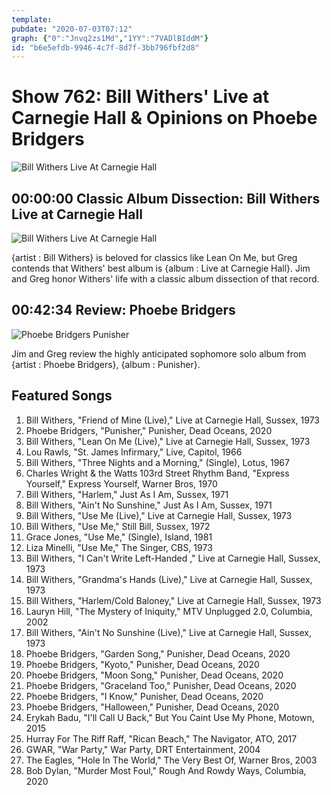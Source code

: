 ```yaml
---
template: 
pubdate: "2020-07-03T07:12"
graph: {"0":"Jnvq2zs1Md","1YY":"7VADlBIddM"}
id: "b6e5efdb-9946-4c7f-8d7f-3bb796fbf2d8"
---
```






# Show 762: Bill Withers' Live at Carnegie Hall & Opinions on Phoebe Bridgers

![Bill Withers Live At Carnegie Hall](https://static.soundopinions.org/assets/762/013.jpg)



## 00:00:00 Classic Album Dissection: Bill Withers Live at Carnegie Hall

![Bill Withers Live At Carnegie Hall](https://static.soundopinions.org/assets/762/013.jpg)

{artist : Bill Withers} is beloved for classics like Lean On Me, but Greg contends that Withers' best album is {album : Live at Carnegie Hall}. Jim and Greg honor Withers' life with a classic album dissection of that record.



## 00:42:34 Review: Phoebe Bridgers

![Phoebe Bridgers Punisher](https://static.soundopinions.org/assets/762/1YY12.jpg)

Jim and Greg review the highly anticipated sophomore solo album from {artist : Phoebe Bridgers}, {album : Punisher}.



## Featured Songs

1. Bill Withers, "Friend of Mine (Live)," Live at Carnegie Hall, Sussex, 1973
2. Phoebe Bridgers, "Punisher," Punisher, Dead Oceans, 2020
3. Bill Withers, "Lean On Me (Live)," Live at Carnegie Hall, Sussex, 1973
4. Lou Rawls, "St. James Infirmary," Live, Capitol, 1966
5. Bill Withers, "Three Nights and a Morning," (Single), Lotus, 1967
6. Charles Wright & the Watts 103rd Street Rhythm Band, "Express Yourself," Express Yourself, Warner Bros, 1970
7. Bill Withers, "Harlem," Just As I Am, Sussex, 1971
8. Bill Withers, "Ain't No Sunshine," Just As I Am, Sussex, 1971
9. Bill Withers, "Use Me (Live)," Live at Carnegie Hall, Sussex, 1973
10. Bill Withers, "Use Me," Still Bill, Sussex, 1972
11. Grace Jones, "Use Me," (Single), Island, 1981
12. Liza Minelli, "Use Me," The Singer, CBS, 1973
13. Bill Withers, "I Can't Write Left-Handed ," Live at Carnegie Hall, Sussex, 1973
14. Bill Withers, "Grandma's Hands (Live)," Live at Carnegie Hall, Sussex, 1973
15. Bill Withers, "Harlem/Cold Baloney," Live at Carnegie Hall, Sussex, 1973
16. Lauryn Hill, "The Mystery of Iniquity," MTV Unplugged 2.0, Columbia, 2002
17. Bill Withers, "Ain't No Sunshine (Live)," Live at Carnegie Hall, Sussex, 1973
18. Phoebe Bridgers, "Garden Song," Punisher, Dead Oceans, 2020
19. Phoebe Bridgers, "Kyoto," Punisher, Dead Oceans, 2020
20. Phoebe Bridgers, "Moon Song," Punisher, Dead Oceans, 2020
21. Phoebe Bridgers, "Graceland Too," Punisher, Dead Oceans, 2020
22. Phoebe Bridgers, "I Know," Punisher, Dead Oceans, 2020
23. Phoebe Bridgers, "Halloween," Punisher, Dead Oceans, 2020
24. Erykah Badu, "I'll Call U Back," But You Caint Use My Phone, Motown, 2015
25. Hurray For The Riff Raff, "Rican Beach," The Navigator, ATO, 2017
26. GWAR, "War Party," War Party, DRT Entertainment, 2004
27. The Eagles, "Hole In The World," The Very Best Of, Warner Bros, 2003
28. Bob Dylan, "Murder Most Foul," Rough And Rowdy Ways, Columbia, 2020